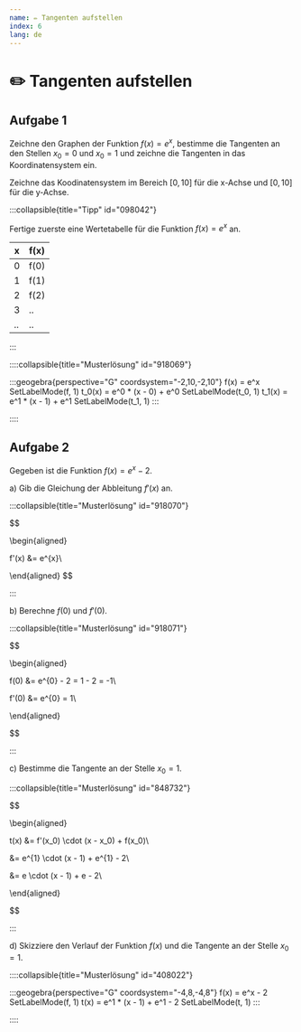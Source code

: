 ```yaml
---
name: ✏️ Tangenten aufstellen
index: 6
lang: de
---
```


# ✏️ Tangenten aufstellen

## Aufgabe 1

Zeichne den Graphen der Funktion $f(x) = e^{x}$, bestimme die Tangenten an den Stellen $x_0 = 0$ und $x_0 = 1$ und zeichne die Tangenten in das Koordinatensystem ein.

Zeichne das Koodinatensystem im Bereich $[0, 10]$ für die x-Achse und $[0, 10]$ für die y-Achse.

:::collapsible{title="Tipp" id="098042"}

Fertige zuerste eine Wertetabelle für die Funktion $f(x) = e^{x}$ an. 

| x | f(x) |
| -- | ---- |
| 0 | f(0) |
| 1 | f(1) |
| 2 | f(2) |
| 3 | .. |
| .. | .. |

:::

::::collapsible{title="Musterlösung" id="918069"}


:::geogebra{perspective="G" coordsystem="-2,10,-2,10"}
f(x) = e^x
SetLabelMode(f, 1)
t_0(x) = e^0 * (x - 0) + e^0
SetLabelMode(t_0, 1)
t_1(x) = e^1 * (x - 1) + e^1
SetLabelMode(t_1, 1)
:::

::::

## Aufgabe 2

Gegeben ist die Funktion $f(x) = e^{x} - 2$.

a) Gib die Gleichung der Abbleitung $f'(x)$ an.

:::collapsible{title="Musterlösung" id="918070"}

$$

\begin{aligned}

f'(x) &= e^{x}\\

\end{aligned}
$$

:::

b) Berechne $f(0)$ und $f'(0)$.

:::collapsible{title="Musterlösung" id="918071"}

$$

\begin{aligned}

f(0) &= e^{0} - 2 = 1 - 2 = -1\\

f'(0) &= e^{0} = 1\\

\end{aligned}

$$

:::

c) Bestimme die Tangente an der Stelle $x_0 = 1$.

:::collapsible{title="Musterlösung" id="848732"}

$$

\begin{aligned}

t(x) &= f'(x_0) \cdot (x - x_0) + f(x_0)\\

&= e^{1} \cdot (x - 1) + e^{1} - 2\\

&= e \cdot (x - 1) + e - 2\\

\end{aligned}

$$

:::


d) Skizziere den Verlauf der Funktion $f(x)$ und die Tangente an der Stelle $x_0 = 1$.

::::collapsible{title="Musterlösung" id="408022"}

:::geogebra{perspective="G" coordsystem="-4,8,-4,8"}
f(x) = e^x - 2
SetLabelMode(f, 1)
t(x) = e^1 * (x - 1) + e^1 - 2
SetLabelMode(t, 1)
:::

::::